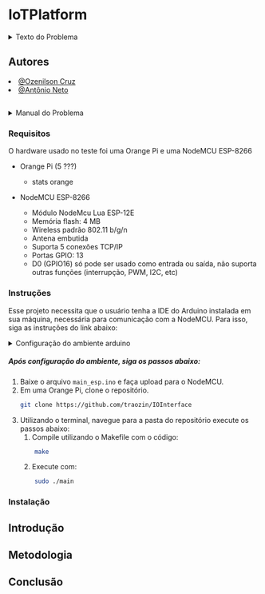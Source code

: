 # IoTPlatform

<details>
<summary>Texto do Problema</summary>

---

## Tema

Protótipo de um sistema IoT.

## Objetivos de Aprendizagem

Ao final da realização deste problema, o/a discente deverá ser capaz de:

- Entender como integrar sensores com aplicações através do protocolo MQTT;
- Compreender o uso e funcionalidades do protocolo MQTT;
- Assimilar conceitos básicos sobre integração de sistemas.

## Problema

No problema anterior foi implementado um protótipo de sistema de sensoriamento genérico. Como na fase de protótipo foi utilizada uma plataforma baseada na NodeMCU, que possui interface de comunicação sem fio, agora lhe é solicitado o desenvolvimento de um sistema com sensores sem fio.

Neste problema, o sistema continuará comandado pelo Single Board Computer (SBC), e todos os requisitos anteriormente solicitados para o sistema com a UART devem ser atendidos. MI - Sistemas Digitais (2022.2) 1 O protótipo atual deve incluir agora uma IHM (Interface Homem-Máquina) para apresentação das informações, em tempo real, das leituras atuais dos sensores. Ela também deve permitir a visualização do histórico com as 10 últimas medições de cada sensor, preferencialmente na forma de um gráfico temporal. Além disso, a IHM deve ser usada para o ajuste local e remoto do intervalo de tempo em que serão realizadas as medições

Finalmente, o SBC também deverá ser utilizado como centralizador das informações para que os dados possam ser acessados através da internet.

---

</details>

## Autores
<div align="justify">
    <li><a href="https://github.com/ozenilsoncruz">@Ozenilson Cruz</a></li>  <li><a href="https://github.com/traozin">@Antônio Neto</a></li>
</div>

##

<details>
<-- <summary>Manual do Problema</summary>

</details>

### Requisitos

O hardware usado no teste foi uma Orange Pi e uma NodeMCU ESP-8266

- Orange Pi (5 ???)  
  - stats orange

- NodeMCU ESP-8266
  - Módulo NodeMcu Lua ESP-12E
  - Memória flash: 4 MB
  - Wireless padrão 802.11 b/g/n
  - Antena embutida
  - Suporta 5 conexões TCP/IP
  - Portas GPIO: 13
  - D0 (GPIO16) só pode ser usado como entrada ou saída, não suporta outras funções (interrupção, PWM, I2C, etc)

### Instruções

Esse projeto necessita que o usuário tenha a IDE do Arduino instalada em sua máquina, necessária para comunicação com a NodeMCU. Para isso, siga as instruções do link abaixo:

<details>
<summary>Configuração do ambiente arduino</summary>

- Siga os passos para fazer a [Instalação do Arduino IDE](https://www.arduino.cc/en/Guide/Windows#toc4).
- Siga os passos para fazer a [Instalação do Driver da NodeMCU](https://www.blogdarobotica.com/2020/05/26/instalando-driver-serial-para-nodemcu-com-chip-ch340/).
  
</details>

##### Após configuração do ambiente, siga os passos abaixo:

1. Baixe o arquivo `main_esp.ino` e faça upload para o NodeMCU.
2. Em uma Orange Pi, clone o repositório.
   ```sh
   git clone https://github.com/traozin/IOInterface
   ```
3. Utilizando o terminal, navegue para a pasta do repositório execute os passos abaixo: 
    1. Compile utilizando o Makefile com o código:
    ```sh
        make
    ```
    2. Execute com:
    ```sh
        sudo ./main
    ``` 
          


### Instalação



## Introdução

## Metodologia

## Conclusão



[^rohde-uart]: Compreender UART - [rohde-schwarz.com](https://www.rohde-schwarz.com/br/produtos/teste-e-medicao/osciloscopios/educational-content/compreender-uart_254524.html)